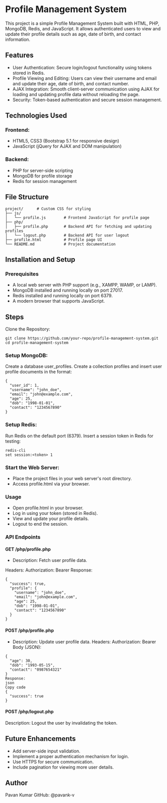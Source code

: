 # Profile Management System
This project is a simple Profile Management System built with HTML, PHP, MongoDB, Redis, and JavaScript. It allows authenticated users to view and update their profile details such as age, date of birth, and contact information.

## Features
- User Authentication: Secure login/logout functionality using tokens stored in Redis.
- Profile Viewing and Editing: Users can view their username and email and update their age, date of birth, and contact number.
- AJAX Integration: Smooth client-server communication using AJAX for loading and updating profile data without reloading the page.
- Security: Token-based authentication and secure session management.

 
## Technologies Used
### Frontend:

- HTML5, CSS3 (Bootstrap 5.1 for responsive design)
- JavaScript (jQuery for AJAX and DOM manipulation)
  
### Backend:

- PHP for server-side scripting
- MongoDB for profile storage
- Redis for session management

## File Structure
```
project/      # Custom CSS for styling
├── js/
│   └── profile.js        # Frontend JavaScript for profile page
├── php/
│   ├── profile.php       # Backend API for fetching and updating profiles
│   └── logout.php        # Backend API for user logout
├── profile.html          # Profile page UI
└── README.md             # Project documentation
```

## Installation and Setup
### Prerequisites
- A local web server with PHP support (e.g., XAMPP, WAMP, or LAMP).
- MongoDB installed and running locally on port 27017.
- Redis installed and running locally on port 6379.
- A modern browser that supports JavaScript.
  
## Steps
Clone the Repository:

```
git clone https://github.com/your-repo/profile-management-system.git
cd profile-management-system
```

### Setup MongoDB:

Create a database user_profiles.
Create a collection profiles and insert user profile documents in the format:
```
{
  "user_id": 1,
  "username": "john_doe",
  "email": "john@example.com",
  "age": 25,
  "dob": "1998-01-01",
  "contact": "1234567890"
}
```
### Setup Redis:

Run Redis on the default port (6379).
Insert a session token in Redis for testing:
```
redis-cli
set session:<token> 1
```

### Start the Web Server:

- Place the project files in your web server's root directory.
- Access profile.html via your browser.
### Usage
- Open profile.html in your browser.
- Log in using your token (stored in Redis).
- View and update your profile details.
- Logout to end the session.
  
### API Endpoints
#### GET /php/profile.php
- Description: Fetch user profile data.
  
Headers:
Authorization: Bearer <token>
Response:
```
{
  "success": true,
  "profile": {
    "username": "john_doe",
    "email": "john@example.com",
    "age": 25,
    "dob": "1998-01-01",
    "contact": "1234567890"
  }
}
```
#### POST /php/profile.php
- Description: Update user profile data.
Headers:
Authorization: Bearer <token>
Body (JSON):
```
{
  "age": 30,
  "dob": "1993-05-15",
  "contact": "0987654321"
}
Response:
json
Copy code
{
  "success": true
}
```

#### POST /php/logout.php
Description: Logout the user by invalidating the token.

## Future Enhancements
- Add server-side input validation.
- Implement a proper authentication mechanism for login.
- Use HTTPS for secure communication.
- Include pagination for viewing more user details.

## Author
Pavan Kumar
GitHub: @pavank-v
